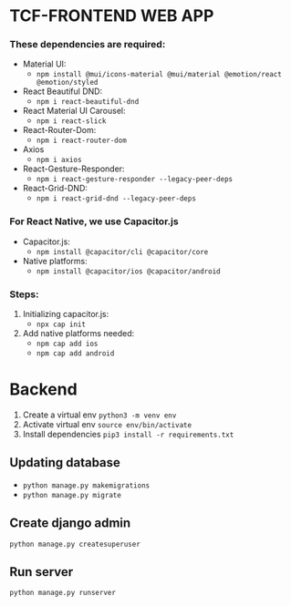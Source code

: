 # TCF-FRONTEND WEB APP
### These dependencies are required:
- Material UI:
    - `npm install @mui/icons-material @mui/material @emotion/react @emotion/styled`
- React Beautiful DND:
    - `npm i react-beautiful-dnd`
- React Material UI Carousel:
    - `npm i react-slick`
- React-Router-Dom:
    - `npm i react-router-dom`
- Axios
    - `npm i axios`
- React-Gesture-Responder:
    - `npm i react-gesture-responder --legacy-peer-deps`
- React-Grid-DND:
    - `npm i react-grid-dnd --legacy-peer-deps`


### For React Native, we use Capacitor.js
- Capacitor.js:
    - `npm install @capacitor/cli @capacitor/core`
- Native platforms:
    - `npm install @capacitor/ios @capacitor/android`

### Steps:
1. Initializing capacitor.js: 
    - `npx cap init`
2. Add native platforms needed:
    - `npm cap add ios`
    - `npm cap add android`


# Backend
1. Create a virtual env
`python3 -m venv env`
2. Activate virtual env
`source env/bin/activate`
3. Install dependencies
`pip3 install -r requirements.txt`
## Updating database
- `python manage.py makemigrations`
- `python manage.py migrate`
## Create django admin
`python manage.py createsuperuser`
## Run server
`python manage.py runserver`